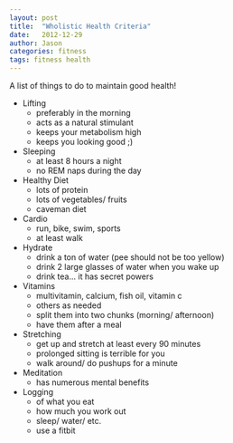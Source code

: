 ```yaml
---
layout: post
title:  "Wholistic Health Criteria"
date:   2012-12-29
author: Jason
categories: fitness
tags: fitness health
---
```



A list of things to do to maintain good health!

- Lifting
  - preferably in the morning
  - acts as a natural stimulant
  - keeps your metabolism high
  - keeps you looking good ;)
- Sleeping
  - at least 8 hours a night
  - no REM naps during the day
- Healthy Diet
  - lots of protein
  - lots of vegetables/ fruits
  - caveman diet
- Cardio
  - run, bike, swim, sports
  - at least walk
- Hydrate
  - drink a ton of water (pee should not be too yellow)
  - drink 2 large glasses of water when you wake up
  - drink tea... it has secret powers
- Vitamins
  - multivitamin, calcium, fish oil, vitamin c
  - others as needed
  - split them into two chunks (morning/ afternoon)
  - have them after a meal
- Stretching
  - get up and stretch at least every 90 minutes
  - prolonged sitting is terrible for you
  - walk around/ do pushups for a minute
- Meditation
  - has numerous mental benefits
- Logging
  - of what you eat
  - how much you work out
  - sleep/ water/ etc.
  - use a fitbit

